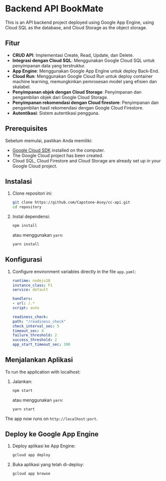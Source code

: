 # Backend API BookMate

This is an API backend project deployed using Google App Engine, using Cloud SQL as the database, and Cloud Storage as the object storage.

## Fitur

- **CRUD API**: Implementasi Create, Read, Update, dan Delete.
- **Integrasi dengan Cloud SQL**: Menggunakan Google Cloud SQL untuk penyimpanan data yang terstruktur.
- **App Engine**: Menggunakan Google App Engine untuk deploy Back-End.
- **Cloud Run**: Menggunakan Google Cloud Run untuk deploy container machine learning, memungkinkan pemrosesan model yang efisien dan skalabel.
- **Penyimpanan objek dengan Cloud Storage**: Penyimpanan dan pengambilan objek dari Google Cloud Storage.
- **Penyimpanan rekomendasi dengan Cloud firestore**: Penyimpanan dan pengambilan hasil rekomendasi dengan Google Cloud Firestore.
- **Autentikasi**: Sistem autentikasi pengguna.

## Prerequisites

Sebelum memulai, pastikan Anda memiliki:

- [Google Cloud SDK](https://cloud.google.com/sdk/docs/install) installed on the computer.
- The Google Cloud project has been created.
- Cloud SQL, Cloud Firestore and Cloud Storage are already set up in your Google Cloud project.

## Instalasi

1. Clone repositori ini:

    ```sh
    git clone https://github.com/Capstone-Asoy/cc-api.git
    cd repository
    ```

2. Instal dependensi:

    ```sh
    npm install
    ```

    atau menggunakan `yarn`:

    ```sh
    yarn install
    ```

## Konfigurasi

1. Configure environment variables directly in the file `app.yaml`:

    ```yaml
    runtime: nodejs18
    instance_class: F1
    service: default

    handlers:
    - url: /.*
    script: auto

    readiness_check:
    path: "/readiness_check"
    check_interval_sec: 5
    timeout_sec: 4
    failure_threshold: 2
    success_threshold: 2
    app_start_timeout_sec: 300
    ```

## Menjalankan Aplikasi

To run the application with localhost:

1. Jalankan:

    ```sh
    npm start
    ```

    atau menggunakan `yarn`:

    ```sh
    yarn start
    ```

The app now runs on `http://localhost:port`.

## Deploy ke Google App Engine

1. Deploy aplikasi ke App Engine:

    ```sh
    gcloud app deploy
    ```

2. Buka aplikasi yang telah di-deploy:

    ```sh
    gcloud app browse
    ```
